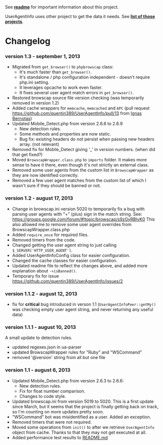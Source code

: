 See **[readme](README.md)** for important information about this project.

UserAgentInfo uses other project to get the data it needs.
See **[list of those projects](README.md#relation-to-other-projects)**.

Changelog
=========

### version 1.3 - september 1, 2013
- Migrated from `get_browser()` to `phpbrowscap` class:
  * It's much faster than `get_browser()`.
  * It's standalone / php configuration independent - doesn't require php.ini setting.
  * It leverages opcache to work even faster.
  * It fixes several user agent match errors in `get_browser()`.
- Restored browscap source file version checking (was temporarily removed in version 1.2)
- Added cache wrappers for `memcache`, `memcached` and `APC` (pull request https://github.com/quentin389/UserAgentInfo/pull/13 from [Ignas Bernotas](https://github.com/ignasbernotas))
- Updated Mobile_Detect.php from version 2.6.6 to 2.6.9
  * New detection rules.
  * Some methods and properties are now static.
  * Bug fix: existing headers do not persist when passing new headers array. (not relevant)
- Removed fix for Mobile_Detect giving '_' in version numbers. (when did that get fixed?)
- Moved `BrowscapWrapper.class.php` to `imports` folder. It makes more sense to have it there, even though it's not strictly an external class.
- Removed some user agents from the custom list in `BrowscapWrapper` as they are now identified correctly.
- Removed a few user agent matches from the custom list of which I wasn't sure if they should be banned or not. 

### version 1.2 - august 17, 2013
- Change in browscap.ini version 5020 to temporarily fix a bug with parsing user agents with "+" (plus) sign in the match string. See: https://groups.google.com/forum/#!topic/browscap/s9zGyRBIvK0
  This also allowed me to remove some user agent overrides from BrowscapWrapper.class.php
- Added `require_once` for required files.
- Removed timers from the code.
- Changed getting the user agent string to just calling `$_SERVER['HTTP_USER_AGENT']`.
- Added UserAgentInfoConfig class for easier configuration.
- Changed the cache classes for easier configuration.
- Updated readme file to reflect the changes above, and added more explanation about `->isBanned()`.
- Temporary fix for issue https://github.com/quentin389/UserAgentInfo/issues/2

### version 1.1.2 - august 12, 2013
- fix for **critical** bug introduced in verson 1.1 (`UserAgentInfoPeer::getMy()` was checking empty user agent string, and never returning any useful data)

### version 1.1.1 - august 10, 2013
A small update to detection rules.
- updated regexes.json in ua-parser
- updated BrowscapWrapper rules for "Ruby" and "WSCommand"
- removed '@version' string from all but one file

### version 1.1 - august 6, 2013

- Updated Mobile_Detect.php from version 2.6.3 to 2.6.6:
  - New detection rules.
  - Fix for float number comparison.
  - Changes to code style.
- Updated browscap.ini from version 5019 to 5020. This is a first update since March, but it seems that the project is finally getting back on track, so I'm counting on more updates pretty soon.
- "WSCommand" bot was misidentified as a user. Added an exception.
- Removed timers that were not required.
- Moved some operations from `init()` to after we retrieve `UserAgentInfo` object from cache. Thanks to that they may not get executed at all.
- Added performance test results to [README.md](README.md#performance-and-scaling)
